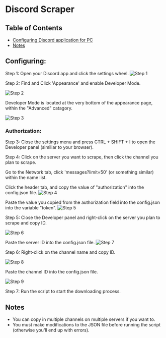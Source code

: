 # Discord Scraper

## Table of Contents
* [Configuring Discord application for PC](#desktop-application)
* [Notes](#notes)

## Configuring:

Step 1:
Open your Discord app and click the settings wheel.
![Step 1](images/Step1.png "Step 1")

Step 2:
Find and Click 'Appearance' and enable Developer Mode.

![Step 2](images/Step2.png "Step 2")

Developer Mode is located at the very bottom of the appearance page, within the "Advanced" catagory.

![Step 3](images/Step3.png "Step 3")

### Authorization:

Step 3:
Close the settings menu and press CTRL + SHIFT + I to open the Developer panel (similiar to your browser).

Step 4:
Click on the server you want to scrape, then click the channel you plan to scrape.

Go to the Network tab, click 'messages?limit=50' (or something similar) within the name list.

Click the header tab, and copy the value of "authorization" into the config.json file.
![Step 4](images/Step5.png "Step 4")

Paste the value you copied from the authorization field into the config.json into the variable "token".
![Step 5](images/Step5.png "Step 5")

Step 5:
Close the Developer panel and right-click on the server you plan to scrape and copy ID.

![Step 6](images/Step6.png "Step 6")

Paste the server ID into the config.json file.
![Step 7](images/Step4.2.png "Step 7")

Step 6:
Right-click on the channel name and copy ID.

![Step 8](images/Step8.png "Step 8")

Paste the channel ID into the config.json file.

![Step 9](images/Step8.2.png "Step 9")

Step 7:
Run the script to start the downloading process.

## Notes

* You can copy in multiple channels on multiple servers if you want to.
* You must make modifications to the JSON file before running the script (otherwise you'll end up with errors).
